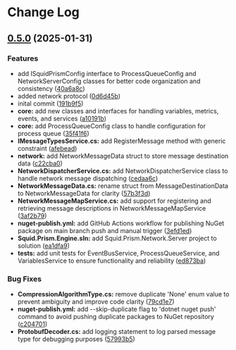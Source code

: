 # Change Log

<a name="0.5.0"></a>
## [0.5.0](https://www.github.com/tgiachi/Squid.Prism.Engine/releases/tag/v0.5.0) (2025-01-31)

### Features

* add ISquidPrismConfig interface to ProcessQueueConfig and NetworkServerConfig classes for better code organization and consistency ([40a6a8c](https://www.github.com/tgiachi/Squid.Prism.Engine/commit/40a6a8ca4b9f48c3a9705ebecb3f83cad0b31c94))
* added network protocol ([0d6d45b](https://www.github.com/tgiachi/Squid.Prism.Engine/commit/0d6d45ba1417a34f4bf434e0e06d7e935b246b5c))
* inital commit ([191b9f5](https://www.github.com/tgiachi/Squid.Prism.Engine/commit/191b9f579af9424805565086684a16d8cf4091cb))
* **core:** add new classes and interfaces for handling variables, metrics, events, and services ([a10191b](https://www.github.com/tgiachi/Squid.Prism.Engine/commit/a10191bf0f950ff43df74c3a60f83310ae4a6fbc))
* **core:** add ProcessQueueConfig class to handle configuration for process queue ([35f41f6](https://www.github.com/tgiachi/Squid.Prism.Engine/commit/35f41f61cfa75089ab0c9b4ec5062b6da08ac395))
* **IMessageTypesService.cs:** add RegisterMessage method with generic constraint ([afebead](https://www.github.com/tgiachi/Squid.Prism.Engine/commit/afebead56e0be3620fdf223f0e71ca54fcbe523b))
* **network:** add NetworkMessageData struct to store message destination data ([c22cba0](https://www.github.com/tgiachi/Squid.Prism.Engine/commit/c22cba0db2fb9d61ae7cdc851d8fff93bd575443))
* **NetworkDispatcherService.cs:** add NetworkDispatcherService class to handle network message dispatching ([cedaa6c](https://www.github.com/tgiachi/Squid.Prism.Engine/commit/cedaa6c7ee2907f0ec647099d07737b04e337cba))
* **NetworkMessageData.cs:** rename struct from MessageDestinationData to NetworkMessageData for clarity ([57b3f3d](https://www.github.com/tgiachi/Squid.Prism.Engine/commit/57b3f3d98b596f17311f06229ae1ab18fee93445))
* **NetworkMessageMapService.cs:** add support for registering and retrieving message descriptions in NetworkMessageMapService ([3af2b79](https://www.github.com/tgiachi/Squid.Prism.Engine/commit/3af2b79349016d84ff731a14692480d829222103))
* **nuget-publish.yml:** add GitHub Actions workflow for publishing NuGet package on main branch push and manual trigger ([3efd1ed](https://www.github.com/tgiachi/Squid.Prism.Engine/commit/3efd1edb7ed98860c9e1a19eddca0ae7caaf5e48))
* **Squid.Prism.Engine.sln:** add Squid.Prism.Network.Server project to solution ([ea1dfa9](https://www.github.com/tgiachi/Squid.Prism.Engine/commit/ea1dfa9ecbfe9b4e578bb552cef95c04a249e48d))
* **tests:** add unit tests for EventBusService, ProcessQueueService, and VariablesService to ensure functionality and reliability ([ed873ba](https://www.github.com/tgiachi/Squid.Prism.Engine/commit/ed873ba2adb599351acc262e8eaa3083a6ae4785))

### Bug Fixes

* **CompressionAlgorithmType.cs:** remove duplicate 'None' enum value to prevent ambiguity and improve code clarity ([79cd1e7](https://www.github.com/tgiachi/Squid.Prism.Engine/commit/79cd1e7cc3d353f98710c2598e56bbf255b7bbf9))
* **nuget-publish.yml:** add --skip-duplicate flag to 'dotnet nuget push' command to avoid pushing duplicate packages to NuGet repository ([c204701](https://www.github.com/tgiachi/Squid.Prism.Engine/commit/c204701de8b306738024b3d6b7db1cbcf0310f15))
* **ProtobufDecoder.cs:** add logging statement to log parsed message type for debugging purposes ([57993b5](https://www.github.com/tgiachi/Squid.Prism.Engine/commit/57993b5ef183a217dde9e2eaf78872ff2a5a182d))

